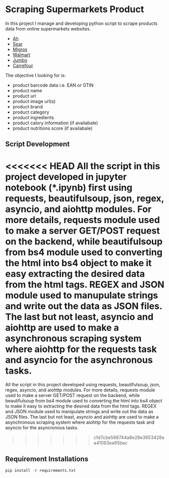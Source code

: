 # Scraping Supermarkets Product

In this project I manage and developing python script to scrape products data from online supermarkets websites.

* [Ah](https://www.ah.nl/)
* [Spar](https://www.spar.nl/)
* [Migros](https://produits.migros.ch/)
* [Walmart](https://www.walmart.com/)
* [Jumbo](https://www.jumbo.com/producten/)
* [Carrefour](https://www.carrefour.es/)

The objective I looking for is:
* product barcode data i.e. EAN or GTIN
* product name
* product url
* product image url(s)
* product brand
* product category
* product ingredients
* product calory information (if availabale)
* product nutritions score (if availabale)

## Script Development
<<<<<<< HEAD
All the script in this project developed in jupyter notebook (*.ipynb) first using requests, beautifulsoup, json, regex, asyncio, and aiohttp modules. For more details, requests module used to make a server GET/POST request on the backend, while beautifulsoup from bs4 module used to converting the html into bs4 object to make it easy extracting the desired data from the html tags. REGEX and JSON module used to manupulate strings and write out the data as JSON files. The last but not least, asyncio and aiohttp are used to make a asynchronous scraping system where aiohttp for the requests task and asyncio for the asynchronous tasks.
=======
All the script in this project developed using requests, beautifulsoup, json, regex, asyncio, and aiohttp modules. For more details, requests module used to make a server GET/POST request on the backend, while beautifulsoup from bs4 module used to converting the html into bs4 object to make it easy to extracting the desired data from the html tags. REGEX and JSON module used to manipulate strings and write out the data as JSON files. The last but not least, asyncio and aiohttp are used to make a asynchronous scraping system where aiohttp for the requests task and asyncio for the asyncronous tasks.
>>>>>>> cfd7cbe568744a8e28e3653428aa41093ea95bec

## Requirement Installations
```python
pip install -r requirements.txt
```
